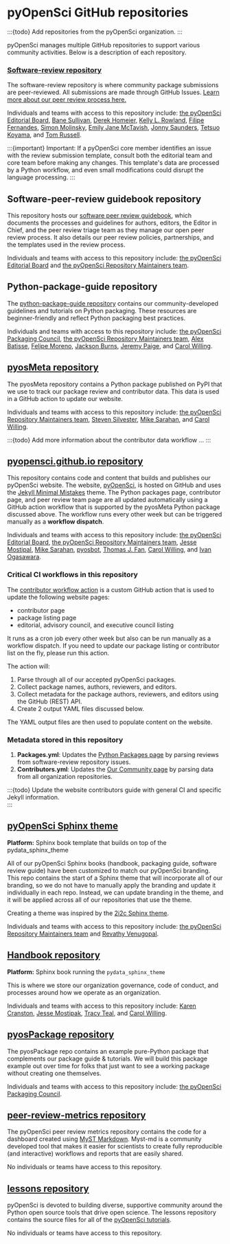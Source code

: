 # pyOpenSci GitHub repositories


:::{todo}
Add repositories from the pyOpenSci organization.
:::

pyOpenSci manages multiple GitHub repositories to support various community
activities. Below is a description of each repository.

### [Software-review repository](https://www.pyopensci.org/software-peer-review/)

The software-review repository is where community package submissions are
peer-reviewed. All submissions are made through GitHub Issues. [Learn more
about our peer review process here.](https://www.pyopensci.org/software-peer-review/)  

Individuals and teams with access to this repository include: [the pyOpenSci Editorial Board](https://github.com/orgs/pyOpenSci/teams/editorial-board), [Bane Sullivan](https://github.com/banesullivan), [Derek Homeier](https://github.com/dhomeier), [Kelly L. Rowland](https://github.com/kellyrowland), [Filipe Fernandes](https://github.com/ocefpaf), [Simon Molinsky](https://github.com/SimonMolinsky), [Emily Jane McTavish](https://github.com/snacktavish), [Jonny Saunders](https://github.com/snacktavish), [Tetsuo Koyama](https://github.com/tkoyama010), and [Tom Russell](https://github.com/tomalrussell).  

:::{important}
Important: If a pyOpenSci core member identifies an issue with the review
submission template, consult both the editorial team and core team before
making any changes. This template's data are processed by a Python workflow,
and even small modifications could disrupt the language processing.
:::

## Software-peer-review guidebook repository

This repository hosts our [software peer review
guidebook](https://www.pyopensci.org/software-peer-review/), which documents
the processes and guidelines for authors, editors, the Editor in Chief, and the
peer review triage team as they manage our open peer review process. It also
details our peer review policies, partnerships, and the templates used in the
review process.  

Individuals and teams with access to this repository include: [the pyOpenSci Editorial Board](https://github.com/orgs/pyOpenSci/teams/editorial-board) and [the pyOpenSci Repository Maintainers team](https://github.com/orgs/pyOpenSci/teams/pyos-repo-maintainers).  

## Python-package-guide repository

The [python-package-guide
repository](https://www.pyopensci.org/python-package-guide/) contains our
community-developed guidelines and tutorials on Python packaging. These
resources are beginner-friendly and reflect Python packaging best practices.  

Individuals and teams with access to this repository include: [the pyOpenSci Packaging Council](https://github.com/orgs/pyOpenSci/teams/packaging-council), [the pyOpenSci Repository Maintainers team](https://github.com/orgs/pyOpenSci/teams/pyos-repo-maintainers), [Alex Batisse](https://github.com/Batalex), [Felipe Moreno](https://github.com/flpm), [Jackson Burns](https://github.com/JacksonBurns), [Jeremy Paige](https://github.com/ucodery), and [Carol Willing](https://github.com/willingc).  

## [pyosMeta repository](https://github.com/pyOpenSci/pyosMeta)

The pyosMeta repository contains a Python package published on PyPI that we use
to track our package review and contributor data. This data is used in a GitHub
action to update our website.  

Individuals and teams with access to this repository include: [the pyOpenSci Repository Maintainers team](https://github.com/orgs/pyOpenSci/teams/pyos-repo-maintainers), [Steven Silvester](https://github.com/blink1073), [Mike Sarahan](https://github.com/msarahan), and [Carol Willing](https://github.com/willingc).  

:::{todo}
Add more information about the contributor data workflow ...
:::

## [pyopensci.github.io repository](https://github.com/pyOpenSci/pyopensci.github.io)

This repository contains code and content that builds and publishes our
pyOpenSci website. The website, [pyOpenSci](https://www.pyopensci.org/), is
hosted on GitHub and uses the [Jekyll Minimal
Mistakes](https://mmistakes.github.io/minimal-mistakes/) theme. The Python
packages page, contributor page, and peer review team page are all updated
automatically using a GitHub action workflow that is supported by the pyosMeta
Python package discussed above. The workflow runs every other week but can be
triggered manually as a **workflow dispatch**.  

Individuals and teams with access to this repository include: [the pyOpenSci Editorial Board](https://github.com/orgs/pyOpenSci/teams/editorial-board), [the pyOpenSci Repository Maintainers team](https://github.com/orgs/pyOpenSci/teams/pyos-repo-maintainers), [Jesse Mostipal](https://github.com/kierisi), [Mike Sarahan](https://github.com/msarahan), [pyosbot](https://github.com/pyosbot), [Thomas J. Fan](https://github.com/thomasjpfan), [Carol Willing](https://github.com/willingc), and [Ivan Ogasawara](https://github.com/xmnlab).  

### Critical CI workflows in this repository

The [contributor workflow
action](https://github.com/pyOpenSci/pyopensci.github.io/blob/main/.github/workflows/update-contribs-reviews.yml)
is a custom GitHub action that is used to update the following website pages:

* contributor page
* package listing page
* editorial, advisory council, and executive council listing

It runs as a cron job every other week but also can be run manually as a
workflow dispatch. If you need to update our package listing or contributor
list on the fly, please run this action.

The action will:

1. Parse through all of our accepted pyOpenSci packages.
2. Collect package names, authors, reviewers, and editors.
3. Collect metadata for the package authors, reviewers, and editors using the
   GitHub (REST) API.
4. Create 2 output YAML files discussed below.

The YAML output files are then used to populate content on the website.

### Metadata stored in this repository

1. **Packages.yml**: Updates the [Python Packages
   page](https://www.pyopensci.org/python-packages.html) by parsing reviews
   from software-review repository issues.
2. **Contributors.yml**: Updates the [Our Community
   page](https://www.pyopensci.org/our-community/index.html) by parsing data
   from all organization repositories.

:::{todo}
Update the website contributors guide with general CI and specific Jekyll
information.  
:::

## [pyOpenSci Sphinx theme](https://github.com/pyOpenSci/pyos-sphinx-theme)

**Platform:** Sphinx book template that builds on top of the pydata_sphinx_theme

All of our pyOpenSci Sphinx books (handbook, packaging guide, software review
guide) have been customized to match our pyOpenSci branding. This repo contains
the start of a Sphinx theme that will incorporate all of our branding, so we do
not have to manually apply the branding and update it individually in each repo.
Instead, we can update branding in the theme, and it will be applied across all
of our repositories that use the theme.  

Creating a theme was inspired by the
[2i2c Sphinx theme](https://sphinx-2i2c-theme.readthedocs.io/en/latest/).  

Individuals and teams with access to this repository include: [the pyOpenSci Repository Maintainers team](https://github.com/orgs/pyOpenSci/teams/pyos-repo-maintainers) and [Revathy Venugopal](https://github.com/Revathyvenugopal162).   

## [Handbook repository](https://github.com/pyOpenSci/handbook)

**Platform:** Sphinx book running the `pydata_sphinx_theme`

This is where we store our organization governance, code of conduct, and
processes around how we operate as an organization.  

Individuals and teams with access to this repository include: [Karen Cranston](https://github.com/kcranston), [Jesse Mostipak](https://github.com/kierisi), [Tracy Teal](https://github.com/tracykteal), and [Carol Willing](https://github.com/willingc).  

## [pyosPackage repository](https://github.com/pyOpenSci/pyosPackage)

The pyosPackage repo contains an example pure-Python package that complements
our package guide & tutorials. We will build this package example out over time
for folks that just want to see a working package without creating one
themselves.  

Individuals and teams with access to this repository include: [the pyOpenSci Packaging Council](https://github.com/orgs/pyOpenSci/teams/packaging-council).  

## [peer-review-metrics repository](https://github.com/pyOpenSci/peer-review-metrics)

The pyOpenSci peer review metrics repository contains the code for a dashboard created using [MyST Markdown](https://mystmd.org/). Myst-md is a community developed tool that makes it easier for scientists to create fully reproducible (and interactive) workflows and reports that are easily shared.  

No individuals or teams have access to this repository.  

## [lessons repository](https://github.com/pyOpenSci/lessons)

pyOpenSci is devoted to building diverse, supportive community around the Python open source tools that drive open science. The lessons repository contains the source files for all of the [pyOpenSci tutorials](https://github.com/pyOpenSci/lessons).  

No individuals or teams have access to this repository.  